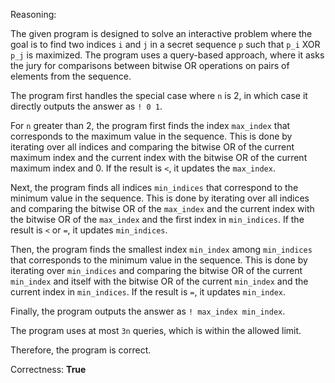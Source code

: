 Reasoning:

The given program is designed to solve an interactive problem where the goal is to find two indices `i` and `j` in a secret sequence `p` such that `p_i` XOR `p_j` is maximized. The program uses a query-based approach, where it asks the jury for comparisons between bitwise OR operations on pairs of elements from the sequence.

The program first handles the special case where `n` is 2, in which case it directly outputs the answer as `! 0 1`.

For `n` greater than 2, the program first finds the index `max_index` that corresponds to the maximum value in the sequence. This is done by iterating over all indices and comparing the bitwise OR of the current maximum index and the current index with the bitwise OR of the current maximum index and 0. If the result is `<`, it updates the `max_index`.

Next, the program finds all indices `min_indices` that correspond to the minimum value in the sequence. This is done by iterating over all indices and comparing the bitwise OR of the `max_index` and the current index with the bitwise OR of the `max_index` and the first index in `min_indices`. If the result is `<` or `=`, it updates `min_indices`.

Then, the program finds the smallest index `min_index` among `min_indices` that corresponds to the minimum value in the sequence. This is done by iterating over `min_indices` and comparing the bitwise OR of the current `min_index` and itself with the bitwise OR of the current `min_index` and the current index in `min_indices`. If the result is `=`, it updates `min_index`.

Finally, the program outputs the answer as `! max_index min_index`.

The program uses at most `3n` queries, which is within the allowed limit.

Therefore, the program is correct.

Correctness: **True**